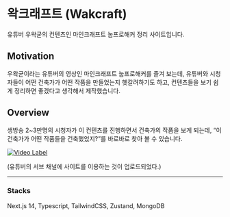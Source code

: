 # 왁크래프트 (Wakcraft)

유튜버 우왁굳의 컨텐츠인 마인크래프트 눕프로해커 정리 사이트입니다.

## Motivation
우왁굳이라는 유튜버의 영상인 마인크래프트 눕프로해커를 즐겨 보는데, 유튜버와 시청자들이 어떤 건축가가 어떤 작품을 만들었는지 헷갈려하기도 하고, 컨텐츠들을 보기 쉽게 정리하면 좋겠다고 생각해서 제작했습니다.



## Overview


생방송 2~3만명의 시청자가 이 컨텐츠를 진행하면서 건축가의 작품을 보게 되는데,  “이 건축가가 어떤 작품들을 건축했었지?”를 바로바로 찾아 볼 수 있습니다.

[![Video Label](http://img.youtube.com/vi/LbX4YcG3BLU/0.jpg)](https://youtu.be/LbX4YcG3BLU)

(유튜버의 서브 채널에 사이트를 이용하는 것이 업로드되었다.)

---

### Stacks
Next.js 14, Typescript, TailwindCSS, Zustand, MongoDB
